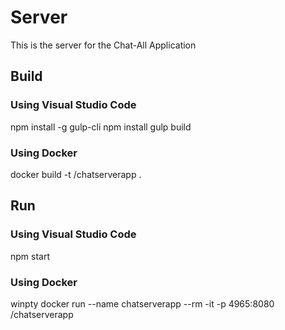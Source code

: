 # Server

This is the server for the Chat-All Application


## Build
### Using Visual Studio Code
npm install -g gulp-cli
npm install
gulp build

### Using Docker
docker build -t <your-Dockerhub-account>/chatserverapp .


## Run
### Using Visual Studio Code
npm start

### Using Docker
winpty docker run --name chatserverapp --rm -it -p 4965:8080 <your-Dockerhub-account>/chatserverapp
